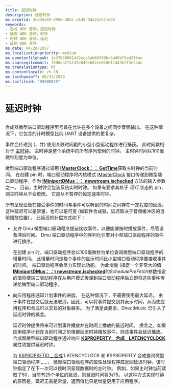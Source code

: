 ```yaml
---
title: 延迟时钟
description: 延迟时钟
ms.assetid: 3cdd4c69-d99d-48bc-a1d9-9da2a2511e94
keywords:
- 合成 WDK 音频，延迟时钟
- 延迟 WDK 音频，时钟
- 时钟 WDK 音频，延迟
- 延迟 WDK 音频
ms.date: 04/20/2017
ms.localizationpriority: medium
ms.openlocfilehash: 1e37638061d42eca3ab60389bc6a80bf5ed2f6ee
ms.sourcegitcommit: f500ea2fbfd3e849eb82ee67d011443bff3e2b4c
ms.translationtype: MT
ms.contentlocale: zh-CN
ms.lasthandoff: 08/31/2020
ms.locfileid: "89208825"
---
```

# <a name="latency-clocks"></a>延迟时钟


## <span id="latency_clocks"></span><span id="LATENCY_CLOCKS"></span>


合成器微型端口驱动程序型号旨在允许在多个设备之间同步音频输出。 在这种情况下，它包含的计时模型比纯 UART 设备提供的更复杂。

事件会传递到 (，并) 使用关联时间戳的小型小型驱动程序进行捕获。 此时间戳相对于 [主时钟](../stream/master-clocks.md)。 主时钟是整个系统中的所有序列使用的时钟。 主时钟时间以100毫微秒刻度为单位。

微型端口驱动程序通过调用 [**IMasterClock：： GetTime**](/windows-hardware/drivers/ddi/dmusicks/nf-dmusicks-imasterclock-gettime)获取主时钟的当前时间。 在创建 pin 时，端口驱动程序将内核模式 [IMasterClock](/windows-hardware/drivers/ddi/dmusicks/nn-dmusicks-imasterclock) 接口传递到微型端口驱动程序，作为 [**IMiniportDMus：： newstream.ischecked**](/windows-hardware/drivers/ddi/dmusicks/nf-dmusicks-iminiportdmus-newstream) 方法的输入参数之一。 目前，主时钟会包装系统实时时钟。 如果有要求其处于 *运行* 状态的 pin，则主时钟从不会更改。 它是从不暂停的恒定速率时钟。

所有呈现设备在接受事件的时间与事件可以听到的时间之间存在一定程度的延迟。 这种延迟可以是常量，也可以是可变 (如软件合成器，延迟取决于音频缓冲区的当前播放位置) 。 此延迟的补偿方式如下：

-   允许 Dmu 微型端口驱动程序提前接收事件，以便能够按时播放事件，尽管设备滞后时间。 Dmu 端口驱动程序中的序列化引擎对小型端口驱动程序的事件进行排序。

    在创建 pin 时，端口驱动程序会以100毫微秒为单位查询微型端口驱动程序的增量时间。 此增量时间是每个事件的显示时间比小型端口驱动程序要接收事件的时间。 端口驱动程序会尽力实现此功能。 为此增量 (指定一个非常大的值[**IMiniportDMus：：) newstream.ischecked**](/windows-hardware/drivers/ddi/dmusicks/nf-dmusicks-iminiportdmus-newstream)的*SchedulePreFetch*参数指定的值将使端口驱动程序在从用户模式传递到端口驱动程序后立即将这些事件传递给微型端口驱动程序。

-   向应用程序通知计划事件的进度。 在这种情况下，不需要使用最大延迟。 由于事件在提交后就无法取消，因此，可以将事件提交到其表示时间，从而使应用程序和合成可以交互的对象越多。 为了满足此要求，DirectMusic 已引入了延迟时钟的概念。

    延迟时钟提供将来可计划事件播放并在时间上播放的最近时间。 换言之，如果应用程序计划在当前时间之前根据延迟时钟播放事件，则该事件会延迟播放。 合成器微型端口驱动程序通过响应 [**KSPROPERTY \_ 合成 \_ LATENCYCLOCK**](/previous-versions/ff537402(v=vs.85)) 属性项提供延迟时钟。

    为 [KSPROPSETID \_ 合成](./kspropsetid-synth.md) LATENCYCLOCK 和 KSPROPERTY 合成查询微型端口驱动程序 \_ \_ 。 微型端口驱动程序的属性处理程序应返回延迟时钟，该时钟指定了在下一次可以按时间呈现数据时的主时钟。 例如，如果主时钟当前读取了50，当前有25个单位的延迟，则延迟时间将为75。 以这种方式实现时钟的原因是，延迟无需是常量，返回值比只是增量更用于应用程序。

 

